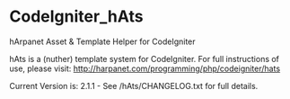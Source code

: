 CodeIgniter_hAts
================

hArpanet Asset & Template Helper for CodeIgniter

hAts is a (nuther) template system for CodeIgniter. For full instructions of use, please visit: http://harpanet.com/programming/php/codeigniter/hats

Current Version is: 2.1.1  -  See /hAts/CHANGELOG.txt for full details.
